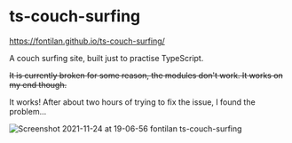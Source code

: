 # ts-couch-surfing

https://fontilan.github.io/ts-couch-surfing/

A couch surfing site, built just to practise TypeScript.

<s>It is currently broken for some reason, the modules don't work. It works on my end though. </s>

It works! After about two hours of trying to fix the issue, I found the problem...


![Screenshot 2021-11-24 at 19-06-56 fontilan ts-couch-surfing](https://user-images.githubusercontent.com/68748054/143292174-597d8aa1-0f60-4bd9-a7bf-0ef8d5ace355.png)
